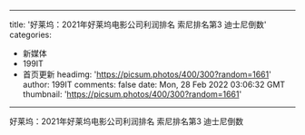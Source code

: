 
---
title: '好莱坞：2021年好莱坞电影公司利润排名 索尼排名第3 迪士尼倒数'
categories: 
 - 新媒体
 - 199IT
 - 首页更新
headimg: 'https://picsum.photos/400/300?random=1661'
author: 199IT
comments: false
date: Mon, 28 Feb 2022 03:06:32 GMT
thumbnail: 'https://picsum.photos/400/300?random=1661'
---

<div>   
好莱坞：2021年好莱坞电影公司利润排名 索尼排名第3 迪士尼倒数  
</div>
            
